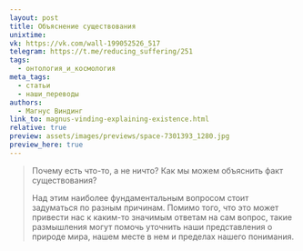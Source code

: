 ```yaml
---
layout: post
title: Объяснение существования
unixtime: 
vk: https://vk.com/wall-199052526_517
telegram: https://t.me/reducing_suffering/251
tags:
  - онтология_и_космология
meta_tags:
  - статьи
  - наши_переводы
authors:
  - Магнус Виндинг
link_to: magnus-vinding-explaining-existence.html
relative: true
preview: assets/images/previews/space-7301393_1280.jpg
preview_here: true
---
```

>Почему есть что-то, а не ничто? Как мы можем объяснить факт существования?  
>
>Над этим наиболее фундаментальным вопросом стоит задуматься по разным причинам. Помимо того, что это может привести нас к каким-то значимым ответам на сам вопрос, такие размышления могут помочь уточнить наши представления о природе мира, нашем месте в нем и пределах нашего понимания.